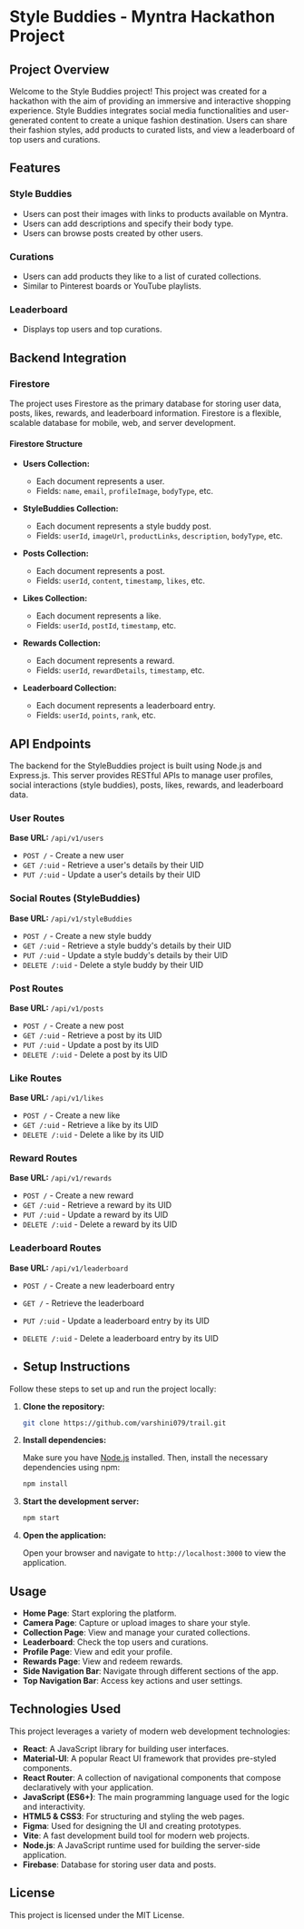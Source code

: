 # Style Buddies - Myntra Hackathon Project

## Project Overview

Welcome to the Style Buddies project! This project was created for a hackathon with the aim of providing an immersive and interactive shopping experience. Style Buddies integrates social media functionalities and user-generated content to create a unique fashion destination. Users can share their fashion styles, add products to curated lists, and view a leaderboard of top users and curations.

## Features

### Style Buddies
- Users can post their images with links to products available on Myntra.
- Users can add descriptions and specify their body type.
- Users can browse posts created by other users.

### Curations
- Users can add products they like to a list of curated collections.
- Similar to Pinterest boards or YouTube playlists.

### Leaderboard
- Displays top users and top curations.


## Backend Integration

### Firestore

The project uses Firestore as the primary database for storing user data, posts, likes, rewards, and leaderboard information. Firestore is a flexible, scalable database for mobile, web, and server development.

#### Firestore Structure

- **Users Collection:**
  - Each document represents a user.
  - Fields: `name`, `email`, `profileImage`, `bodyType`, etc.

- **StyleBuddies Collection:**
  - Each document represents a style buddy post.
  - Fields: `userId`, `imageUrl`, `productLinks`, `description`, `bodyType`, etc.

- **Posts Collection:**
  - Each document represents a post.
  - Fields: `userId`, `content`, `timestamp`, `likes`, etc.

- **Likes Collection:**
  - Each document represents a like.
  - Fields: `userId`, `postId`, `timestamp`, etc.

- **Rewards Collection:**
  - Each document represents a reward.
  - Fields: `userId`, `rewardDetails`, `timestamp`, etc.

- **Leaderboard Collection:**
  - Each document represents a leaderboard entry.
  - Fields: `userId`, `points`, `rank`, etc.

## API Endpoints

The backend for the StyleBuddies project is built using Node.js and Express.js. This server provides RESTful APIs to manage user profiles, social interactions (style buddies), posts, likes, rewards, and leaderboard data.

### User Routes

**Base URL:** `/api/v1/users`
- `POST /` - Create a new user
- `GET /:uid` - Retrieve a user's details by their UID
- `PUT /:uid` - Update a user's details by their UID

### Social Routes (StyleBuddies)

**Base URL:** `/api/v1/styleBuddies`
- `POST /` - Create a new style buddy
- `GET /:uid` - Retrieve a style buddy's details by their UID
- `PUT /:uid` - Update a style buddy's details by their UID
- `DELETE /:uid` - Delete a style buddy by their UID

### Post Routes

**Base URL:** `/api/v1/posts`
- `POST /` - Create a new post
- `GET /:uid` - Retrieve a post by its UID
- `PUT /:uid` - Update a post by its UID
- `DELETE /:uid` - Delete a post by its UID

### Like Routes

**Base URL:** `/api/v1/likes`
- `POST /` - Create a new like
- `GET /:uid` - Retrieve a like by its UID
- `DELETE /:uid` - Delete a like by its UID

### Reward Routes

**Base URL:** `/api/v1/rewards`
- `POST /` - Create a new reward
- `GET /:uid` - Retrieve a reward by its UID
- `PUT /:uid` - Update a reward by its UID
- `DELETE /:uid` - Delete a reward by its UID

### Leaderboard Routes

**Base URL:** `/api/v1/leaderboard`
- `POST /` - Create a new leaderboard entry
- `GET /` - Retrieve the leaderboard
- `PUT /:uid` - Update a leaderboard entry by its UID
- `DELETE /:uid` - Delete a leaderboard entry by its UID

- ## Setup Instructions

Follow these steps to set up and run the project locally:

1. **Clone the repository:**

    ```bash
    git clone https://github.com/varshini079/trail.git
    ```

2. **Install dependencies:**

    Make sure you have [Node.js](https://nodejs.org/) installed. Then, install the necessary dependencies using npm:

    ```bash
    npm install
    ```

3. **Start the development server:**

    ```bash
    npm start
    ```

4. **Open the application:**

    Open your browser and navigate to `http://localhost:3000` to view the application.

## Usage

- **Home Page**: Start exploring the platform.
- **Camera Page**: Capture or upload images to share your style.
- **Collection Page**: View and manage your curated collections.
- **Leaderboard**: Check the top users and curations.
- **Profile Page**: View and edit your profile.
- **Rewards Page**: View and redeem rewards.
- **Side Navigation Bar**: Navigate through different sections of the app.
- **Top Navigation Bar**: Access key actions and user settings.

## Technologies Used

This project leverages a variety of modern web development technologies:

- **React**: A JavaScript library for building user interfaces.
- **Material-UI**: A popular React UI framework that provides pre-styled components.
- **React Router**: A collection of navigational components that compose declaratively with your application.
- **JavaScript (ES6+)**: The main programming language used for the logic and interactivity.
- **HTML5 & CSS3**: For structuring and styling the web pages.
- **Figma**: Used for designing the UI and creating prototypes.
- **Vite**: A fast development build tool for modern web projects.
- **Node.js**: A JavaScript runtime used for building the server-side application.
- **Firebase**: Database for storing user data and posts.

## License

This project is licensed under the MIT License.


